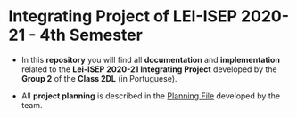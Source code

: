 # Integrating Project of LEI-ISEP 2020-21 - 4th Semester

* In this **repository** you will find all **documentation**  and **implementation** related to the **Lei-ISEP 2020-21 Integrating Project** developed by the **Group 2** of the **Class 2DL** (in Portuguese).

* All **project planning** is described in the [Planning File](docs/Planeamento/Planeamento.md) developed by the team.
